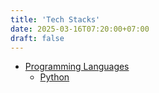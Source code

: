```yaml
---
title: 'Tech Stacks'
date: 2025-03-16T07:20:00+07:00
draft: false
---
```


- [Programming Languages](./languages/)
  - [Python](./languages/python.md)
